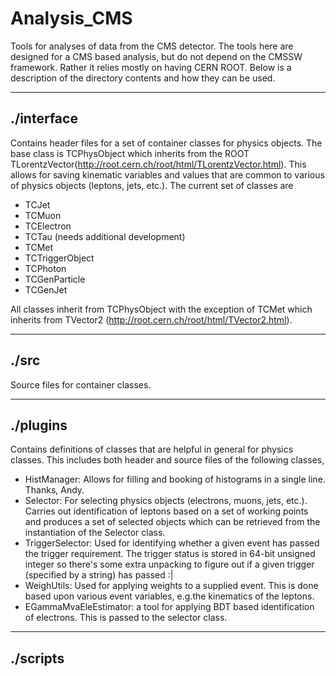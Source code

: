 Analysis_CMS
============

Tools for analyses of data from the CMS detector.  The tools here are designed for a CMS based analysis, but do not depend on the CMSSW framework.  Rather it relies mostly on having CERN ROOT.  Below is a description of the directory contents and how they can be used.

-----------
./interface
-----------

Contains header files for a set of container classes for physics objects.  The base class is TCPhysObject which inherits from the ROOT TLorentzVector(http://root.cern.ch/root/html/TLorentzVector.html).  This allows for saving kinematic variables and values that are common to various of physics objects (leptons, jets, etc.).  The current set of classes are

- TCJet
- TCMuon
- TCElectron
- TCTau (needs additional development)
- TCMet
- TCTriggerObject
- TCPhoton
- TCGenParticle
- TCGenJet

All classes inherit from TCPhysObject with the exception of TCMet which inherits from TVector2 (http://root.cern.ch/root/html/TVector2.html).  


-----
./src
-----

Source files for container classes.

---------
./plugins
---------

Contains definitions of classes that are helpful in general for physics classes.  This includes both header and source files of the following classes,

- HistManager: Allows for filling and booking of histograms in a single line.  Thanks, Andy.
- Selector: For selecting physics objects (electrons, muons, jets, etc.).  Carries out identification of leptons based on a set of working points and produces a set of selected objects which can be retrieved from the instantiation of the Selector class.
- TriggerSelector: Used for identifying whether a given event has passed the trigger requirement.  The trigger status is stored in 64-bit unsigned integer so there's some extra unpacking to figure out if a given trigger (specified by a string) has passed :|
- WeighUtils: Used for applying weights to a supplied event.  This is done based upon various event variables, e.g.the kinematics of the leptons.
- EGammaMvaEleEstimator: a tool for applying BDT based identification of electrons.  This is passed to the selector class.

---------
./scripts
---------
